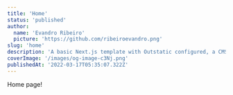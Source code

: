 ```yaml
---
title: 'Home'
status: 'published'
author:
  name: 'Evandro Ribeiro'
  picture: 'https://github.com/ribeiroevandro.png'
slug: 'home'
description: 'A basic Next.js template with Outstatic configured, a CMS based on NextJS'
coverImage: '/images/og-image-c3Nj.png'
publishedAt: '2022-03-17T05:35:07.322Z'
---
```


Home page!